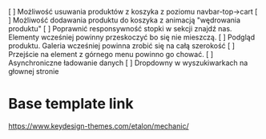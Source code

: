 [ ] Możliwość usuwania produktów z koszyka z poziomu navbar-top->cart
[ ] Możliwość dodawania produktu do koszyka z animacją "wędrowania produktu"
[ ] Poprawnić responsywność stopki w sekcji znajdź nas. Elementy wcześniej powinny przeskoczyć bo się nie mieszczą.
[ ] Podgląd produktu. Galeria wcześniej powinna zrobić się na całą szerokość
[ ] Przejście na element z górnego menu powinno go chować.
[ ] Asynchroniczne ładowanie danych
[ ] Dropdowny w wyszukiwarkach na głownej stronie

# Base template link
https://www.keydesign-themes.com/etalon/mechanic/
